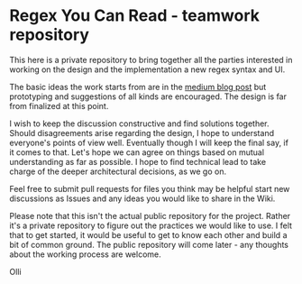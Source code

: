 # Regex You Can Read - teamwork repository

This here is a private repository to bring together all the parties interested in working on the design and the implementation a new regex syntax and UI. 

The basic ideas the work starts from are in the [medium blog post](https://medium.com/@savolai/regular-expressions-you-can-read-a-new-visual-syntax-526c3cf45df1#.sk2363nfq ) but prototyping and suggestions of all kinds are encouraged. The design is far from finalized at this point.

I wish to keep the discussion constructive and find solutions together. Should disagreements arise regarding the design, I hope to understand everyone's points of view well. Eventually though I will keep the final say, if it comes to that. Let's hope we can agree on things based on mutual understanding as far as possible. I hope to find technical lead to take charge of the deeper architectural decisions, as we go on.

Feel free to submit pull requests for files you think may be helpful start new discussions as Issues and any ideas you would like to share in the Wiki. 

Please note that this isn't the actual public repository for the project. Rather it's a private repository to figure out the practices we would like to use. I felt that to get started, it would be useful to get to know each other and build a bit of common ground. The public repository will come later - any thoughts about the working process are welcome. 

Olli
